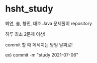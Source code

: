 # hsht_study

혜연, 솔, 형민, 태호 Java 문제풀이 repository

하루 최소 2문제 이상!

commit 할 때 메세지는 당일 날짜로!

ex) commit -m "study 2021-07-06"
